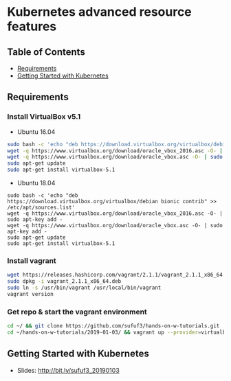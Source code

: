 # Kubernetes advanced resource features

## Table of Contents
- [Requirements](#requirements)
- [Getting Started with Kubernetes](#getting-started-with-kubernetes)

## Requirements

### Install VirtualBox v5.1

- Ubuntu 16.04
```sh
sudo bash -c 'echo "deb https://download.virtualbox.org/virtualbox/debian xenial contrib" >> /etc/apt/sources.list'
wget -q https://www.virtualbox.org/download/oracle_vbox_2016.asc -O- | sudo apt-key add -
wget -q https://www.virtualbox.org/download/oracle_vbox.asc -O- | sudo apt-key add -
sudo apt-get update
sudo apt-get install virtualbox-5.1
```

- Ubuntu 18.04
```
sudo bash -c 'echo "deb https://download.virtualbox.org/virtualbox/debian bionic contrib" >> /etc/apt/sources.list'
wget -q https://www.virtualbox.org/download/oracle_vbox_2016.asc -O- | sudo apt-key add -
wget -q https://www.virtualbox.org/download/oracle_vbox.asc -O- | sudo apt-key add -
sudo apt-get update
sudo apt-get install virtualbox-5.1
```

### Install vagrant

```sh
wget https://releases.hashicorp.com/vagrant/2.1.1/vagrant_2.1.1_x86_64.deb
sudo dpkg -i vagrant_2.1.1_x86_64.deb
sudo ln -s /usr/bin/vagrant /usr/local/bin/vagrant
vagrant version
```

### Get repo & start the vagrant environment

```sh
cd ~/ && git clone https://github.com/sufuf3/hands-on-w-tutorials.git
cd ~/hands-on-w-tutorials/2019-01-03/ && vagrant up --provider=virtualbox
```

## Getting Started with Kubernetes

- Slides: http://bit.ly/sufuf3_20190103

